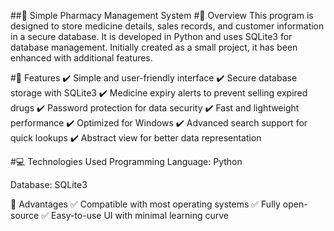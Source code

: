 ##📌 Simple Pharmacy Management System
#📝 Overview
This program is designed to store medicine details, sales records, and customer information in a secure database. It is developed in Python and uses SQLite3 for database management. Initially created as a small project, it has been enhanced with additional features.

#🚀 Features
✔️ Simple and user-friendly interface
✔️ Secure database storage with SQLite3
✔️ Medicine expiry alerts to prevent selling expired drugs
✔️ Password protection for data security
✔️ Fast and lightweight performance
✔️ Optimized for Windows
✔️ Advanced search support for quick lookups
✔️ Abstract view for better data representation

#💻 Technologies Used
Programming Language: Python

Database: SQLite3

🌟 Advantages
✅ Compatible with most operating systems
✅ Fully open-source
✅ Easy-to-use UI with minimal learning curve
